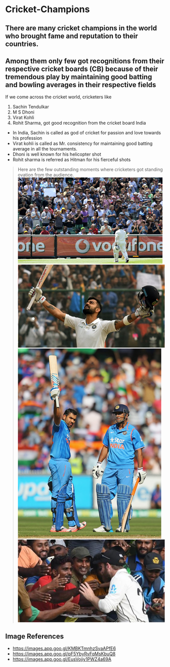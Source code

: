 # Cricket-Champions
## There are many cricket champions in the world who brought fame and reputation to their countries.
## Among them only few got recognitions from their respective cricket boards (CB) because of their tremendous play by maintaining good batting and bowling averages in their respective fields
If we come across the cricket world, cricketers like
1. Sachin Tendulkar
2. M S Dhoni
3. Virat Kohli 
4. Rohit Sharma, got good recognition from the cricket board India
* In India, Sachin is called as god of cricket for passion and love towards his profession
* Virat kohli is called as Mr. consistency for maintaining good batting average in all the tournaments.
* Dhoni is well known for his helicopter shot
* Rohit sharma is referred as Hitman for his fierceful shots
> Here are the few outstanding moments where cricketers got standing ovation from the audience.
![standing ovation picture 1](standing_ovation1.jpg)
![standing ovation picture 2](standing_ovation2.jpg)
![standing ovation picture 3](standing_ovation3.jpg)
![pic4](pic4.jpg)
## Image References
- https://images.app.goo.gl/KMBKTmnhzSvaAPfE6
- https://images.app.goo.gl/pF5YbyRvFqMsKbuQ8
- https://images.app.goo.gl/EusVojiy1PWZ4a69A






